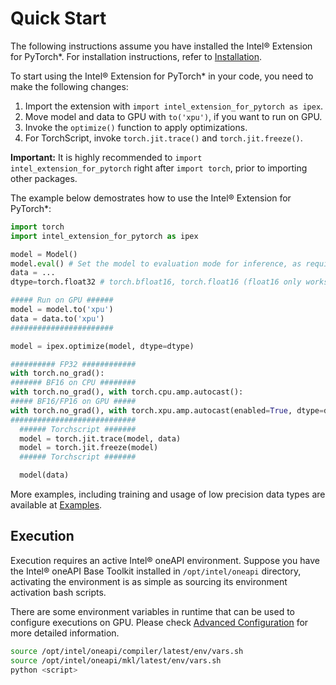 # Quick Start

The following instructions assume you have installed the Intel® Extension for PyTorch\*. For installation instructions, refer to [Installation](../../../index.html#installation?platform=gpu&version=v2.1.10%2Bxpu).

To start using the Intel® Extension for PyTorch\* in your code, you need to make the following changes:

1. Import the extension with `import intel_extension_for_pytorch as ipex`.
2. Move model and data to GPU with `to('xpu')`, if you want to run on GPU.
3. Invoke the `optimize()` function to apply optimizations.
3. For TorchScript, invoke `torch.jit.trace()` and `torch.jit.freeze()`.

**Important:** It is highly recommended to `import intel_extension_for_pytorch` right after `import torch`, prior to importing other packages.

The example below demostrates how to use the Intel® Extension for PyTorch\*:

```python
import torch
import intel_extension_for_pytorch as ipex

model = Model()
model.eval() # Set the model to evaluation mode for inference, as required by ipex.optimize() function.
data = ...
dtype=torch.float32 # torch.bfloat16, torch.float16 (float16 only works on GPU)

##### Run on GPU ######
model = model.to('xpu')
data = data.to('xpu')
#######################

model = ipex.optimize(model, dtype=dtype)

########## FP32 ############
with torch.no_grad():
####### BF16 on CPU ########
with torch.no_grad(), with torch.cpu.amp.autocast():
##### BF16/FP16 on GPU #####
with torch.no_grad(), with torch.xpu.amp.autocast(enabled=True, dtype=dtype, cache_enabled=False):
############################
  ###### Torchscript #######
  model = torch.jit.trace(model, data)
  model = torch.jit.freeze(model)
  ###### Torchscript #######

  model(data)
```

More examples, including training and usage of low precision data types are available at [Examples](./examples.md).


## Execution

Execution requires an active Intel® oneAPI environment. Suppose you have the Intel® oneAPI Base Toolkit installed in `/opt/intel/oneapi` directory, activating the environment is as simple as sourcing its environment activation bash scripts.

There are some environment variables in runtime that can be used to configure executions on GPU. Please check [Advanced Configuration](./features/advanced_configuration.html#runtime-configuration) for more detailed information.

```bash
source /opt/intel/oneapi/compiler/latest/env/vars.sh
source /opt/intel/oneapi/mkl/latest/env/vars.sh
python <script>
```
